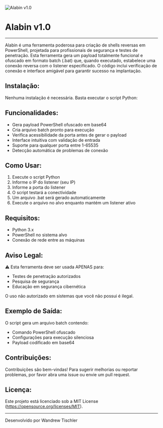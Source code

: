 
<img src="[[https://www.google.com/url?sa=i&url=https%3A%2F%2Fdisneyprincesas.fandom.com%2Fpt-br%2Fwiki%2FAladdin_%2528personagem%2529&psig=AOvVaw0NuQ-ZJjmpcnMIBIZMyOBZ&ust=1745702147061000&source=images&cd=vfe&opi=89978449&ved=0CBQQjRxqFwoTCLit07iN9IwDFQAAAAAdAAAAABAR](https://static.wikia.nocookie.net/disneyprincesas/images/c/c3/Aladdin.png/revision/latest/scale-to-width-down/284?cb=20140726185701&path-prefix=pt-br)](https://github.com/wandrewtischlerx/alabin/blob/main/Aladdin.PNG?raw=true)" alt="Alabin v1.0">

<h1>Alabin v1.0</h1>

---

Alabin é uma ferramenta poderosa para criação de shells reversas em PowerShell, projetada para profissionais de segurança e testes de penetração. Esta ferramenta gera um payload totalmente funcional e ofuscado em formato batch (.bat) que, quando executado, estabelece uma conexão reversa com o listener especificado. O código inclui verificação de conexão e interface amigável para garantir sucesso na implantação.

<h2>Instalação:</h2>

Nenhuma instalação é necessária. Basta executar o script Python:


<h2>Funcionalidades:</h2>

- Gera payload PowerShell ofuscado em base64
- Cria arquivo batch pronto para execução
- Verifica acessibilidade da porta antes de gerar o payload
- Interface intuitiva com validação de entrada
- Suporte para qualquer porta entre 1-65535
- Detecção automática de problemas de conexão

<h2>Como Usar:</h2>

1. Execute o script Python
2. Informe o IP do listener (seu IP)
3. Informe a porta do listener
4. O script testará a conectividade
5. Um arquivo .bat será gerado automaticamente
6. Execute o arquivo no alvo enquanto mantém um listener ativo

<h2>Requisitos:</h2>

- Python 3.x
- PowerShell no sistema alvo
- Conexão de rede entre as máquinas

<h2>Aviso Legal:</h2>

⚠️ Esta ferramenta deve ser usada APENAS para:
- Testes de penetração autorizados
- Pesquisa de segurança
- Educação em segurança cibernética

O uso não autorizado em sistemas que você não possui é ilegal.

<h2>Exemplo de Saída:</h2>

O script gera um arquivo batch contendo:
- Comando PowerShell ofuscado
- Configurações para execução silenciosa
- Payload codificado em base64

<h2>Contribuições:</h2>

Contribuições são bem-vindas! Para sugerir melhorias ou reportar problemas, por favor abra uma issue ou envie um pull request.

<h2>Licença:</h2>

Este projeto está licenciado sob a MIT License (https://opensource.org/licenses/MIT).

---

Desenvolvido por Wandrew Tischler
